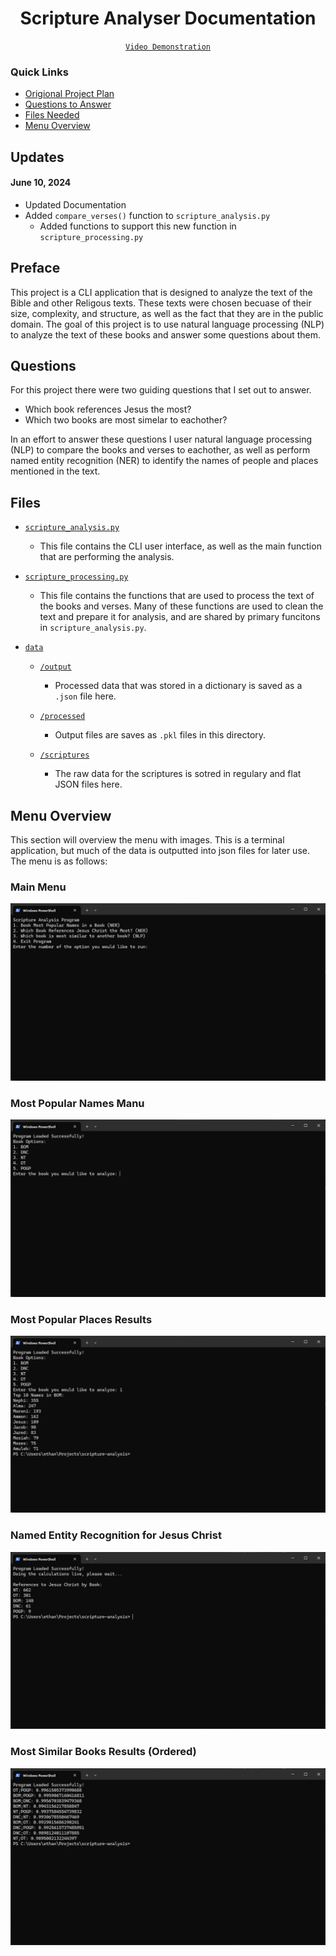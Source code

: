 <div align="center"><h1>Scripture Analyser Documentation</h1></div>

<div align="center"><code><a href="https://youtu.be/t__eVNM220Y" target="_blank">Video Demonstration</a></code></div>

### Quick Links

-   [Origional Project Plan](./docs/plan.md)
-   [Questions to Answer](#questions)
-   [Files Needed](#files)
-   [Menu Overview](#menu)

## Updates

#### June 10, 2024

-   Updated Documentation
-   Added `compare_verses()` function to `scripture_analysis.py`
    -   Added functions to support this new function in `scripture_processing.py`

## Preface

This project is a CLI application that is designed to analyze the text of the Bible and other Religous texts. These texts were chosen becuase of their size, complexity, and structure, as well as the fact that they are in the public domain. The goal of this project is to use natural language processing (NLP) to analyze the text of these books and answer some questions about them.

## Questions <a name="questions"></a>

For this project there were two guiding questions that I set out to answer.

-   Which book references Jesus the most?
-   Which two books are most simelar to eachother?

In an effort to answer these questions I user natural language processing (NLP) to compare the books and verses to eachother, as well as perform named entity recognition (NER) to identify the names of people and places mentioned in the text.

## Files <a name="files"></a>

-   [`scripture_analysis.py`](./scripture_analysis.py)
    -   This file contains the CLI user interface, as well as the main function that are performing the analysis.
-   [`scripture_processing.py`](./scripture_processing.py)
    -   This file contains the functions that are used to process the text of the books and verses. Many of these functions are used to clean the text and prepare it for analysis, and are shared by primary funcitons in `scripture_analysis.py`.
-   [`data`](./data)

    -   [`/output`](./data/output)
        -   Processed data that was stored in a dictionary is saved as a `.json` file here.
    -   [`/processed`](./data/processed)

        -   Output files are saves as `.pkl` files in this directory.

    -   [`/scriptures`](./data/scriptures)
        -   The raw data for the scriptures is sotred in regulary and flat JSON files here.

## Menu Overview <a name="menu"></a>

This section will overview the menu with images. This is a terminal application, but much of the data is outputted into json files for later use. The menu is as follows:

### Main Menu

![Main Menu](./docs/img/menu.png)

### Most Popular Names Manu

![First menu](./docs/img/menu1.png)

### Most Popular Places Results

![First result](./docs/img/result1.png)

### Named Entity Recognition for Jesus Christ

![Second Result](./docs/img/result2.png)

### Most Similar Books Results (Ordered)

![Third Result](./docs/img/result3.png)
